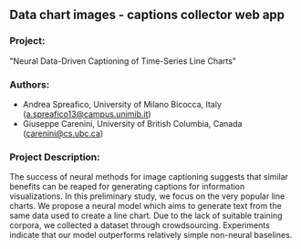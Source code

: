 ## Data chart images - captions collector web app

### Project:
"Neural Data-Driven Captioning of Time-Series Line Charts"

### Authors:
- Andrea Spreafico, University of Milano Bicocca, Italy (a.spreafico13@campus.unimib.it)
- Giuseppe Carenini, University of British Columbia, Canada (carenini@cs.ubc.ca)

### Project Description:
The success of neural methods for image captioning suggests that similar benefits can be reaped for generating captions for information
visualizations. In this preliminary study, we focus on the very popular line charts. We propose a neural model which aims to
generate text from the same data used to create a line chart. Due to the lack of suitable training corpora, we collected a dataset through crowdsourcing. Experiments indicate that our model outperforms relatively simple non-neural baselines.
